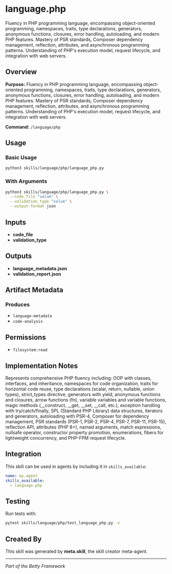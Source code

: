 # language.php

Fluency in PHP programming language, encompassing object-oriented programming, namespaces, traits, type declarations, generators, anonymous functions, closures, error handling, autoloading, and modern PHP features. Mastery of PSR standards, Composer dependency management, reflection, attributes, and asynchronous programming patterns. Understanding of PHP's execution model, request lifecycle, and integration with web servers.

## Overview

**Purpose:** Fluency in PHP programming language, encompassing object-oriented programming, namespaces, traits, type declarations, generators, anonymous functions, closures, error handling, autoloading, and modern PHP features. Mastery of PSR standards, Composer dependency management, reflection, attributes, and asynchronous programming patterns. Understanding of PHP's execution model, request lifecycle, and integration with web servers.

**Command:** `/language/php`

## Usage

### Basic Usage

```bash
python3 skills/language/php/language_php.py
```

### With Arguments

```bash
python3 skills/language/php/language_php.py \
  --code_file "value" \
  --validation_type "value" \
  --output-format json
```

## Inputs

- **code_file**
- **validation_type**

## Outputs

- **language_metadata.json**
- **validation_report.json**

## Artifact Metadata

### Produces

- `language-metadata`
- `code-analysis`

## Permissions

- `filesystem:read`

## Implementation Notes

Represents comprehensive PHP fluency including: OOP with classes, interfaces, and inheritance, namespaces for code organization, traits for horizontal code reuse, type declarations (scalar, return, nullable, union types), strict_types directive, generators with yield, anonymous functions and closures, arrow functions (fn), variable variables and variable functions, magic methods (__construct, __get, __set, __call, etc.), exception handling with try/catch/finally, SPL (Standard PHP Library) data structures, iterators and generators, autoloading with PSR-4, Composer for dependency management, PSR standards (PSR-1, PSR-2, PSR-4, PSR-7, PSR-11, PSR-15), reflection API, attributes (PHP 8+), named arguments, match expressions, nullsafe operator, constructor property promotion, enumerations, fibers for lightweight concurrency, and PHP-FPM request lifecycle.

## Integration

This skill can be used in agents by including it in `skills_available`:

```yaml
name: my.agent
skills_available:
  - language.php
```

## Testing

Run tests with:

```bash
pytest skills/language/php/test_language_php.py -v
```

## Created By

This skill was generated by **meta.skill**, the skill creator meta-agent.

---

*Part of the Betty Framework*
